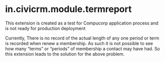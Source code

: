 # in.civicrm.module.termreport

This extension is created as a test for Compucorp application process and is not ready for production deployment

Currently, There is no record of the actual length of any one period or term is recorded when renew a membership. As such it is not possible to see how many “terms” or “periods” of membership a contact may have had. So this extension leads to the solution for the above problem.
